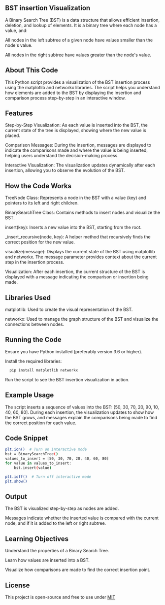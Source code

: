 
## BST insertion Visualization

A Binary Search Tree (BST) is a data structure that allows efficient insertion, deletion, and lookup of elements. It is a binary tree where each node has a value, and:

All nodes in the left subtree of a given node have values smaller than the node's value.

All nodes in the right subtree have values greater than the node's value.


## About This Code

This Python script provides a visualization of the BST insertion process using the matplotlib and networkx libraries. The script helps you understand how elements are added to the BST by displaying the insertion and comparison process step-by-step in an interactive window.

## Features

Step-by-Step Visualization: As each value is inserted into the BST, the current state of the tree is displayed, showing where the new value is placed.

Comparison Messages: During the insertion, messages are displayed to indicate the comparisons made and where the value is being inserted, helping users understand the decision-making process.

Interactive Visualization: The visualization updates dynamically after each insertion, allowing you to observe the evolution of the BST.

## How the Code Works

TreeNode Class: Represents a node in the BST with a value (key) and pointers to its left and right children.

BinarySearchTree Class: Contains methods to insert nodes and visualize the BST.

insert(key): Inserts a new value into the BST, starting from the root.

_insert_recursive(node, key): A helper method that recursively finds the correct position for the new value.

visualize(message): Displays the current state of the BST using matplotlib and networkx. The message parameter provides context about the current step in the insertion process.

Visualization: After each insertion, the current structure of the BST is displayed with a message indicating the comparison or insertion being made.

## Libraries Used

matplotlib: Used to create the visual representation of the BST.

networkx: Used to manage the graph structure of the BST and visualize the connections between nodes.

## Running the Code

Ensure you have Python installed (preferably version 3.6 or higher).

Install the required libraries:

```bash
  pip install matplotlib networkx
```
Run the script to see the BST insertion visualization in action.

## Example Usage

The script inserts a sequence of values into the BST: [50, 30, 70, 20, 90, 10, 40, 60, 80]. During each insertion, the visualization updates to show how the BST grows, and messages explain the comparisons being made to find the correct position for each value.

## Code Snippet

```bash
plt.ion()  # Turn on interactive mode
bst = BinarySearchTree()
values_to_insert = [50, 30, 70, 20, 40, 60, 80]
for value in values_to_insert:
    bst.insert(value)

plt.ioff()  # Turn off interactive mode
plt.show()
```
## Output

The BST is visualized step-by-step as nodes are added.

Messages indicate whether the inserted value is compared with the current node, and if it is added to the left or right subtree.

## Learning Objectives

Understand the properties of a Binary Search Tree.

Learn how values are inserted into a BST.

Visualize how comparisons are made to find the correct insertion point.

## License

This project is open-source and free to use under  [MIT](https://choosealicense.com/licenses/mit/)


